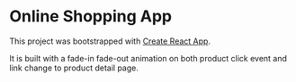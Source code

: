 # Online Shopping App

This project was bootstrapped with [Create React App](https://github.com/facebook/create-react-app).

It is built with a fade-in fade-out animation on both product click event and link change to product detail page.
